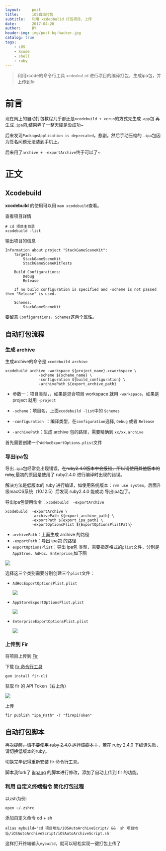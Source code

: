 ```yaml
---
layout:     post
title:      iOS自动打包
subtitle:   利用 xcdeobulid 打包项目、上传
date:       2017-04-20
author:     BY
header-img: img/post-bg-hacker.jpg
catalog: true
tags:
    - iOS
    - Xcode
    - shell
    - ruby
---
```




> 利用xcode的命令行工具 `xcdeobulid` 进行项目的编译打包，生成ipa包，并上传到fir

# 前言
现在网上的自动打包教程几乎都还是`xcodebuild + xcrun`的方式先生成`.app`包 再生成`.ipa`包,结果弄了一整天硬是没成功~

后来发现`PackageApplication is deprecated`，悲剧。然后手动压缩的 `.ipa`包因为签名问题无法装到手机上。

后来用了`archive + -exportArchive`终于可以了~

# 正文

## Xcodebuild

**xcodebuild** 的使用可以用 `man xcodebuild`查看。

查看项目详情

	# cd 项目主目录
	xcodebuild -list
	
输出项目的信息

	Information about project "StackGameSceneKit":
	    Targets:
	        StackGameSceneKit
	        StackGameSceneKitTests
	
	    Build Configurations:
	        Debug
	        Release
	
	    If no build configuration is specified and -scheme is not passed then "Release" is used.
	
	    Schemes:
	        StackGameSceneKit

要留意 `Configurations`，`Schemes`这两个属性。

## 自动打包流程

### 生成 archive

生成archive的命令是 `xcodebuild archive` 

	xcodebuild archive -workspace ${project_name}.xcworkspace \
                   -scheme ${scheme_name} \
                   -configuration ${build_configuration} \
                   -archivePath ${export_archive_path}

- 参数一：项目类型，，如果是混合项目 workspace 就用 `-workspace`，如果是 project 就用 `-project`

- `-scheme`：项目名，上面`xcodebuild -list`中的 `Schemes`

- `-configuration `：编译类型，在`configuration`选择, `Debug` 或者 `Release`

- `-archivePath`：生成 archive 包的路径，需要精确到 `xx/xx.archive`

首先需要创建一个`AdHocExportOptions.plist`文件


### 导出ipa包

导出`.ipa`包经常会出现错误，~~在ruby2.4.0版本中会报错，所以请使用其他版本的ruby~~,最初的原因是使用了 ruby2.4.0 进行编译时出现的错误。

解决方法是低版本的 ruby 进行编译，如使用系统版本：`rvm use system`。后面升级macOS系统（10.12.5）后发现 ruby2.4.0 能成功 导出ipa包了。

导出ipa包使用命令：`xcodebuild  -exportArchive`

	xcodebuild  -exportArchive \
	            -archivePath ${export_archive_path} \
	            -exportPath ${export_ipa_path} \
	            -exportOptionsPlist ${ExportOptionsPlistPath}


- `archivePath`：上面生成 archive 的路径
- `-exportPath`：导出 ipa包 的路径
- `exportOptionsPlist`：导出 ipa包 类型，需要指定格式的`plist`文件，分别是`AppStroe`、`AdHoc`、`Enterprise`,如下图

![](https://ww3.sinaimg.cn/large/006tNc79gy1ff1bcz534ij30g609uq48.jpg)

选择这三个类别需要分别创建三个`plist`文件：

- `AdHocExportOptionsPlist.plist`
	
	![](https://ww3.sinaimg.cn/large/006tNc79gy1ff1bhmwvxfj30ax01pdfu.jpg)
- `AppStoreExportOptionsPlist.plist`

	![](https://ww3.sinaimg.cn/large/006tNc79gy1ff1bijdlsgj30bh01st8q.jpg)
- `EnterpriseExportOptionsPlist.plist`

	![](https://ww4.sinaimg.cn/large/006tNc79gy1ff1bishpk8j30be01sglm.jpg)


### 上传到 Fir

将项目上传到 [Fir](https://fir.im)

下载 [fir 命令行工具](https://github.com/FIRHQ/fir-cli/blob/master/doc/install.md) 

	gem install fir-cli

获取 fir 的 API Token（右上角）

![](https://ww3.sinaimg.cn/large/006tNc79gy1ff28ccsqhyj304t07bwei.jpg)

上传

	fir publish "ipa_Path" -T "firApiToken"
	


## 自动打包脚本

~~再次提醒，请不要使用 ruby 2.4.0 运行该脚本！~~，若在 ruby 2.4.0 下编译失败，请切换低版本的ruby。

切换完毕记得重新安装 fir 命令行工具。

脚本我fork了 [jkpang](https://github.com/jkpang/PPAutoPackageScript) 的脚本进行修改，添加了自动上传到 fir 的功能。


### 利用 自定义终端指令 简化打包过程

以zsh为例:

	open ~/.zshrc
添加自定义命令 cd + sh

	alias mybuild='cd 项目地址/iOSAutoArchiveScript/ &&  sh 项目地址/iOSAutoArchiveScript/iOSAutoArchiveScript.sh'
这样打开终端输入`mybuild`，就可以轻松实现一键打包上传了

